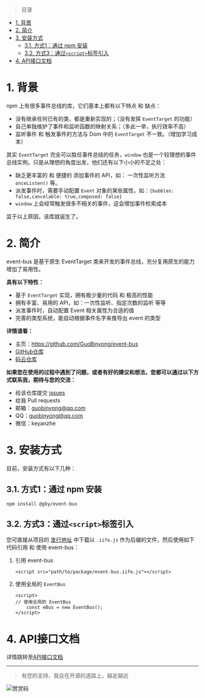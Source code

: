 [git仓库]: https://github.com/GuoBinyong/event-bus
[发行地址]: https://github.com/GuoBinyong/event-bus/releases
[issues]: https://github.com/GuoBinyong/event-bus/issues

[码云仓库]: https://gitee.com/guobinyong/event-bus


[API接口文档]: ./doc/api/index.md



> 目录
- [1. 背景](#1-背景)
- [2. 简介](#2-简介)
- [3. 安装方式](#3-安装方式)
  - [3.1. 方式1：通过 npm 安装](#31-方式1通过-npm-安装)
  - [3.2. 方式3：通过`<script>`标签引入](#32-方式3通过script标签引入)
- [4. API接口文档](#4-api接口文档)



# 1. 背景
npm 上有很多事件总线的库，它们基本上都有以下特点 和 缺点：
- 没有继承任何已有的类，都是重新实现的；（没有发挥 `EventTarget` 的功能）
- 自己单独维护了事件和监听函数的映射关系；（多此一举，执行效率不高）
- 监听事件 和 触发事件的方法与 Dom 中的 `EventTarget` 不一致。（增加学习成本）

其实 `EventTarget` 完全可以胜任事件总结的任务，`window` 也是一个较理想的事件总线实例。只是从理想的角度出发，他们还有以下小小的不足之处：
- 缺乏更丰富的 和 便捷的 添加事件的 API，如： 一次性监听方法 `onceListen()` 等。
- 派发事件时，需要手动配置 `Event` 对象的某些属性，如：`{bubbles: false,cancelable: true,composed: false}`
- `window` 上会经常触发很多不相关的事件，这会增加事件检索成本

监于以上原因，该库就诞生了。


# 2. 简介
event-bus 是基于原生 EventTarget 类来开发的事件总线，充分复用原生的能力增加了易用性。


**具有以下特性：**  
- 基于 `EventTarget` 实现，拥有极少量的代码 和 极高的性能
- 拥有丰富、易用的 API，如：一次性监听、指定次数的监听 等等
- 派发事件时，自动配置 Event 相关属性为合适的值
- 完善的类型系统，能自动根据事件名字来推导出 event 的类型


**详情请看：**  
- 主页：<https://github.com/GuoBinyong/event-bus>
- [GitHub仓库][git仓库]
- [码云仓库][]


**如果您在使用的过程中遇到了问题，或者有好的建议和想法，您都可以通过以下方式联系我，期待与您的交流：**
- 给该仓库提交 [issues][]
- 给我 Pull requests
- 邮箱：<guobinyong@qq.com>
- QQ：guobinyong@qq.com
- 微信：keyanzhe

# 3. 安装方式
目前，安装方式有以下几种：


## 3.1. 方式1：通过 npm 安装
```
npm install @gby/event-bus
```


## 3.2. 方式3：通过`<script>`标签引入
您可直接从项目的 [发行地址][] 中下载以 `.iife.js` 作为后缀的文件，然后使用如下代码引用 和 使用 event-bus：


1. 引用 event-bus
   ```
   <script src="path/to/package/event-bus.iife.js"></script>
   ```
   
2. 使用全局的 `EventBus`
   ```
   <script>
   // 使用全局的 EventBus
       const eBus = new EventBus();
   </script>
   ```


# 4. API接口文档
详情跳转至[API接口文档][]



--------------------

> 有您的支持，我会在开源的道路上，越走越远

![赞赏码](https://i.loli.net/2020/04/08/PGsAEqdJCin1oQL.jpg)